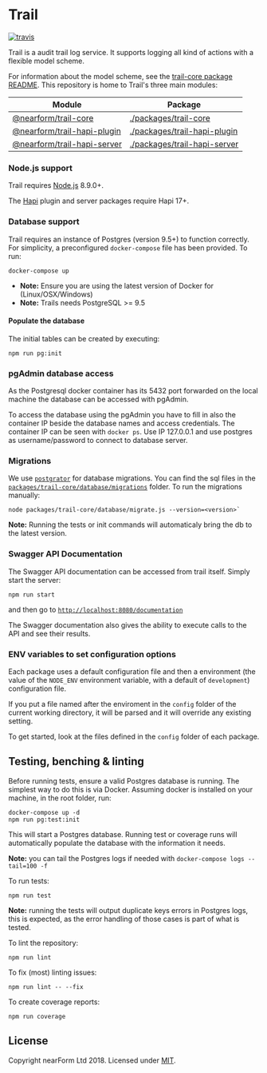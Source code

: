 # Trail

[![travis][travis-badge]][travis-url]

Trail is a audit trail log service. It supports logging all kind of actions with a flexible model scheme.

For information about the model scheme, see the [trail-core package README][trail-core-readme].
This repository is home to Trail's three main modules:

| Module                                            | Package                                                             |
| ------                                            | -------                                                             |
| [@nearform/trail-core][trail-core]                | [./packages/trail-core](./packages/trail-core)                      |
| [@nearform/trail-hapi-plugin][trail-hapi-plugin]  | [./packages/trail-hapi-plugin](./packages/trail-hapi-plugin)        |
| [@nearform/trail-hapi-server][trail-hapi-server]  | [./packages/trail-hapi-server](./packages/trail-hapi-server)        |

### Node.js support

Trail requires [Node.js][node] 8.9.0+.

The [Hapi][hapi] plugin and server packages require Hapi 17+.

### Database support

Trail requires an instance of Postgres (version 9.5+) to function correctly. For simplicity, a preconfigured `docker-compose` file has been provided. To run:

```
docker-compose up
```

-   **Note:** Ensure you are using the latest version of Docker for (Linux/OSX/Windows)
-   **Note:** Trails needs PostgreSQL >= 9.5

#### Populate the database

The initial tables can be created by executing:

```
npm run pg:init
```

### pgAdmin database access
As the Postgresql docker container has its 5432 port forwarded on the local machine the database can be accessed with pgAdmin.

To access the database using the pgAdmin you have to fill in also the container IP beside the database names and access credentials. The container IP can be seen with `docker ps`.  Use IP 127.0.0.1 and use postgres as username/password to connect to database server.

### Migrations
We use [`postgrator`][postgrator] for database migrations. You can find the sql files in the [`packages/trail-core/database/migrations`](https://github.com/nearform/trail/tree/master/packages/trail-core/database/migrations) folder. To run the migrations manually:

```
node packages/trail-core/database/migrate.js --version=<version>`
```

**Note:** Running the tests or init commands will automaticaly bring the db to the latest version.

### Swagger API Documentation

The Swagger API documentation can be accessed from trail itself. Simply start the server:

```
npm run start
```

and then go to [`http://localhost:8080/documentation`][swagger-link]

The Swagger documentation also gives the ability to execute calls to the API and see their results.

### ENV variables to set configuration options

Each package uses a default configuration file and then a environment (the value of the `NODE_ENV` environment variable, with a default of `development`) configuration file.

If you put a file named after the enviroment in the `config` folder of the current working directory, it will be parsed and it will override any existing setting.

To get started, look at the files defined in the `config` folder of each package.

## Testing, benching & linting

Before running tests, ensure a valid Postgres database is running. The simplest way to do this is via Docker. Assuming docker is installed on your machine, in the root folder, run:

```
docker-compose up -d
npm run pg:test:init
```

This will start a Postgres database. Running test or coverage runs will automatically populate the database with the information it needs.

**Note:** you can tail the Postgres logs if needed with `docker-compose logs --tail=100 -f`

To run tests:

```
npm run test
```

**Note:** running the tests will output duplicate keys errors in Postgres logs, this is expected, as the error handling of those cases is part of what is tested.

To lint the repository:

```
npm run lint
```

To fix (most) linting issues:

```
npm run lint -- --fix
```

To create coverage reports:

```
npm run coverage
```

## License

Copyright nearForm Ltd 2018. Licensed under [MIT][license].

[travis-badge]: https://travis-ci.org/nearform/trail.svg?branch=master
[travis-url]: https://travis-ci.org/nearform/trail
[trail-core]: https://www.npmjs.com/package/@nearform/trail-core
[trail-hapi-plugin]: https://www.npmjs.com/package/trail/@nearform/trail-hapi-plugin
[trail-hapi-server]: https://www.npmjs.com/package/trail/@nearform/trail-hapi-server
[trail-core-readme]: ./packages/trail-core/README.md
[node]: https://nodejs.org/it/
[hapi]: https://hapijs.com/
[postgrator]: https://github.com/rickbergfalk/postgrator
[swagger-link]: http://localhost:8080/documentation
[license]: ./LICENSE.md
